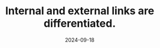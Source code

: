 ---
N: '137'
Rubrique: Liens
title: Internal and external links are differentiated. 
abstract: 
categories: ["Links"]
agrege: O4137-E045
opquast: '4 137'
indiceebook: '45'
description: "Rule n° 045"
before: "044"
weight: "045"
after: "046"
actif: '1'
layout: rules
date: 2024-09-18
tags: ["", ""]
objectif: ["", ""]
Meo: [""]
Controle: [""
]
epubcheck: 
ace: 
humancheck: true
Source: ["Opquast"]
Referentiel: [""]
Steps: ["", ""]
---